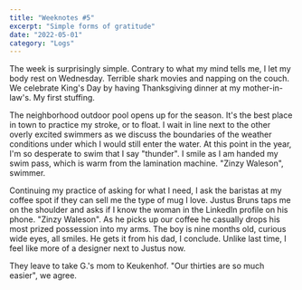 ```yaml
---
title: "Weeknotes #5"
excerpt: "Simple forms of gratitude"
date: "2022-05-01" 
category: "Logs"
---
```

The week is surprisingly simple. Contrary to what my mind tells me, I let my body rest on Wednesday. Terrible shark movies and napping on the couch. We celebrate King's Day by having Thanksgiving dinner at my mother-in-law's. My first stuffing.

The neighborhood outdoor pool opens up for the season. It's the best place in town to practice my stroke, or to float. I wait in line next to the other overly excited swimmers as we discuss the boundaries of the weather conditions under which I would still enter the water. At this point in the year, I'm so desperate to swim that I say "thunder". I smile as I am handed my swim pass, which is warm from the lamination machine. "Zinzy Waleson", swimmer. 

Continuing my practice of asking for what I need, I ask the baristas at my coffee spot if they can sell me the type of mug I love. Justus Bruns taps me on the shoulder and asks if I know the woman in the LinkedIn profile on his phone. "Zinzy Waleson". As he picks up our coffee he casually drops his most prized possession into my arms. The boy is nine months old, curious wide eyes, all smiles. He gets it from his dad, I conclude. Unlike last time, I feel like more of a designer next to Justus now. 

They leave to take G.'s mom to Keukenhof. "Our thirties are so much easier", we agree. 

